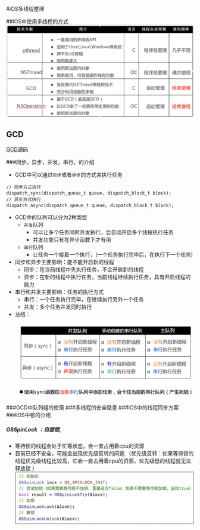 #iOS多线程整理

##iOS中使用多线程的方式
![](iOS常见的多线程方案.png)

## GCD
[GCD源码](https://github.com/apple/swift-corelibs-libdispatch)

###同步，异步，并发，串行，的介绍
* GCD中可以通过`同步`或者`异步`的方式来执行任务

```
// 同步方式执行
dispatch_sync(dispatch_queue_t queue, dispatch_block_t block);
// 异步方式执行
dispatch_async(dispatch_queue_t queue, dispatch_block_t block);
```
* GCD中的队列可以分为2种类型
	* `并发`队列
		* 可以让多个任务同时并发执行，会自动开启多个线程执行任务
		* 并发功能只有在异步函数下才有用 
	* `串行`队列
		* 让任务一个接着一个执行，(一个任务执行完毕后，在执行下一个任务)
* 同步和异步主要影响：能不能开启新的线程
	* 同步：在当前线程中先执行任务，不会开启新的线程 
	* 异步：在新的线程中执行任务，当前线程继续执行任务，具有开启线程的能力
* 串行和并发主要影响：任务的执行方式 
	* 串行：一个任务执行完毕，在继续执行另外一个任务
	* 并发：多个任务并发同时执行 
* 总结：
![](GCD各种队列的执行效果.png)

###GCD中队列组的使用
###多线程的安全隐患
###iOS中的线程同步方案
###iOS中锁的介绍

##### OSSpinLock ：自旋锁,
* 等待锁的线程会处于忙等状态，会一直占用着cpu的资源
* 目前已经不安全，可能会出现优先级反转的问题.（优先级反转：如果等待锁的线程优先级线程比较高，它会一直占用着cpu的资源，优先级低的线程就无法释放锁 ）
![](OSSPinLock@2x.png)
